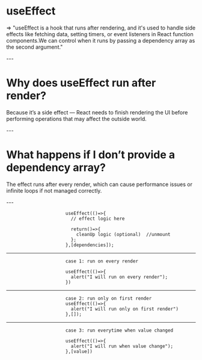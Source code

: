 <h1>useEffect</h1>
<p>
=> "useEffect is a hook that runs after rendering, and it's used to handle side effects like fetching data, setting timers, or event listeners in React function components.We can control when it runs by passing a dependency array as the second argument."
</p>
---
<h1>Why does useEffect run after render?</h1>
<p>
    Because it’s a side effect — React needs to finish rendering the UI before performing operations that may affect the outside world.
</p>
---

<h1>What happens if I don’t provide a dependency array?</h1>
<p>
    The effect runs after every render, which can cause performance issues or infinite loops if not managed correctly.
</p>
---

                          useEffect(()=>{
                            // effect logic here

                            return()=>{
                              cleanUp logic (optional)  //unmount
                            };
                          },[dependencies]);

---

                          case 1: run on every render

                          useEffect(()=>{
                            alert("I will run on every render");
                          })

---

                          case 2: run only on first render
                          useEffect(()=>{
                            alert("I will run only on first render")
                          },[]);

---
                          case 3: run everytime when value changed

                          useEffect(()=>{
                            alert("I will run when value change");
                          },[value])
